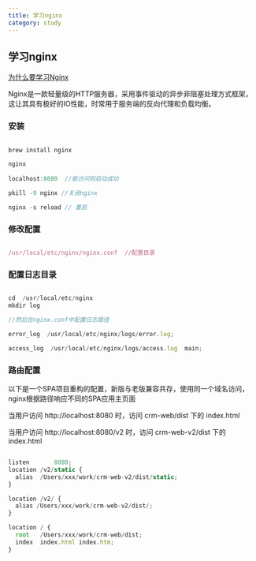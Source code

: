```yaml
---
title: 学习nginx
category: study
---
```


## 学习nginx

[为什么要学习Nginx](https://juejin.im/post/5bacbd395188255c8d0fd4b2?utm_medium=fe&utm_source=weixinqun)

Nginx是一款轻量级的HTTP服务器，采用事件驱动的异步非阻塞处理方式框架，这让其具有极好的IO性能，时常用于服务端的反向代理和负载均衡。

### 安装

```javascript

brew install nginx

nginx
 
localhost:8080  //能访问则启动成功

pkill -9 nginx //关闭nginx

nginx -s reload // 重启

```

### 修改配置

```javascript

/usr/local/etc/nginx/nginx.conf  //配置目录

```

### 配置日志目录

```javascript 

cd  /usr/local/etc/nginx
mkdir log 

//然后在nginx.conf中配置日志路径

error_log  /usr/local/etc/nginx/logs/error.log;

access_log  /usr/local/etc/nginx/logs/access.log  main;

```

### 路由配置

以下是一个SPA项目重构的配置，新版与老版兼容共存，使用同一个域名访问，nginx根据路径响应不同的SPA应用主页面

当用户访问 http://localhost:8080 时，访问 crm-web/dist 下的 index.html

当用户访问 http://localhost:8080/v2 时，访问 crm-web-v2/dist 下的 index.html

```javascript

listen       8080;
location /v2/static {
  alias  /Users/xxx/work/crm-web-v2/dist/static;
}

location /v2/ {
  alias /Users/xxx/work/crm-web-v2/dist/;
}

location / {
  root   /Users/xxx/work/crm-web/dist;
  index  index.html index.htm;
}

```
